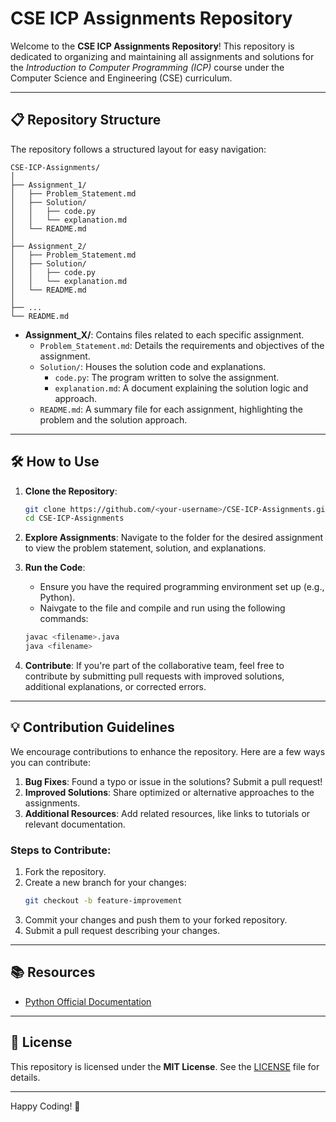 # CSE ICP Assignments Repository

Welcome to the **CSE ICP Assignments Repository**! This repository is dedicated to organizing and maintaining all assignments and solutions for the *Introduction to Computer Programming (ICP)* course under the Computer Science and Engineering (CSE) curriculum.

---

## 📋 Repository Structure

The repository follows a structured layout for easy navigation:

```
CSE-ICP-Assignments/
│
├── Assignment_1/
│   ├── Problem_Statement.md
│   ├── Solution/
│   │   ├── code.py
│   │   └── explanation.md
│   └── README.md
│
├── Assignment_2/
│   ├── Problem_Statement.md
│   ├── Solution/
│   │   ├── code.py
│   │   └── explanation.md
│   └── README.md
│
├── ...
└── README.md
```

- **Assignment_X/**: Contains files related to each specific assignment.
  - `Problem_Statement.md`: Details the requirements and objectives of the assignment.
  - `Solution/`: Houses the solution code and explanations.
    - `code.py`: The program written to solve the assignment.
    - `explanation.md`: A document explaining the solution logic and approach.
  - `README.md`: A summary file for each assignment, highlighting the problem and the solution approach.

---

## 🛠 How to Use

1. **Clone the Repository**:
   ```bash
   git clone https://github.com/<your-username>/CSE-ICP-Assignments.git
   cd CSE-ICP-Assignments
   ```

2. **Explore Assignments**:
   Navigate to the folder for the desired assignment to view the problem statement, solution, and explanations.

3. **Run the Code**:
   - Ensure you have the required programming environment set up (e.g., Python).
   - Naivgate to the file and compile and run using the following commands:
   ```bash
   javac <filename>.java
   java <filename>
   ````

4. **Contribute**:
   If you're part of the collaborative team, feel free to contribute by submitting pull requests with improved solutions, additional explanations, or corrected errors.

---

## 💡 Contribution Guidelines

We encourage contributions to enhance the repository. Here are a few ways you can contribute:

1. **Bug Fixes**: Found a typo or issue in the solutions? Submit a pull request!
2. **Improved Solutions**: Share optimized or alternative approaches to the assignments.
3. **Additional Resources**: Add related resources, like links to tutorials or relevant documentation.

### Steps to Contribute:
1. Fork the repository.
2. Create a new branch for your changes:
   ```bash
   git checkout -b feature-improvement
   ```
3. Commit your changes and push them to your forked repository.
4. Submit a pull request describing your changes.

---

## 📚 Resources

- [Python Official Documentation](https://docs.python.org/3/)
---

## 🔗 License

This repository is licensed under the **MIT License**. See the [LICENSE](LICENSE) file for details.

---

Happy Coding! 🚀
